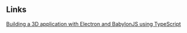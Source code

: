 

## Links

[Building a 3D application with Electron and BabylonJS using TypeScript](https://dev.to/justinctlam/building-a-3d-application-with-electron-and-babylonjs-using-typescript-2g29)
